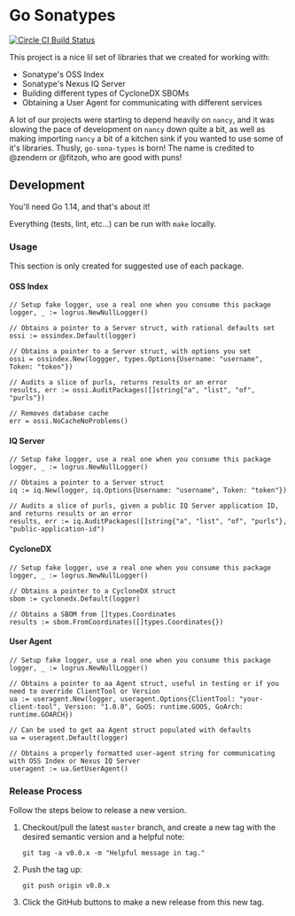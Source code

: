 # Go Sonatypes

<a href="https://circleci.com/gh/sonatype-nexus-community/go-sona-types"><img src="https://circleci.com/gh/sonatype-nexus-community/go-sona-types.svg?style=shield" alt="Circle CI Build Status"></img></a>

This project is a nice lil set of libraries that we created for working with:

- Sonatype's OSS Index
- Sonatype's Nexus IQ Server
- Building different types of CycloneDX SBOMs
- Obtaining a User Agent for communicating with different services

A lot of our projects were starting to depend heavily on `nancy`, and it was slowing the pace of development on `nancy` down quite a bit, as well as making importing `nancy` a bit of a kitchen sink if you wanted to use some of it's libraries. Thusly, `go-sona-types` is born! The name is credited to @zendern or @fitzoh, who are good with puns!

## Development

You'll need Go 1.14, and that's about it!

Everything (tests, lint, etc...) can be run with `make` locally.

### Usage

This section is only created for suggested use of each package.

#### OSS Index

```golang
// Setup fake logger, use a real one when you consume this package
logger, _ := logrus.NewNullLogger()

// Obtains a pointer to a Server struct, with rational defaults set
ossi := ossindex.Default(logger)

// Obtains a pointer to a Server struct, with options you set
ossi = ossindex.New(loggger, types.Options{Username: "username", Token: "token"})

// Audits a slice of purls, returns results or an error
results, err := ossi.AuditPackages([]string{"a", "list", "of", "purls"})

// Removes database cache
err = ossi.NoCacheNoProblems()
```

#### IQ Server

```golang
// Setup fake logger, use a real one when you consume this package
logger, _ := logrus.NewNullLogger()

// Obtains a pointer to a Server struct
iq := iq.New(logger, iq.Options{Username: "username", Token: "token"})

// Audits a slice of purls, given a public IQ Server application ID, and returns results or an error
results, err := iq.AuditPackages([]string{"a", "list", "of", "purls"}, "public-application-id")
```

#### CycloneDX

```golang
// Setup fake logger, use a real one when you consume this package
logger, _ := logrus.NewNullLogger()

// Obtains a pointer to a CycloneDX struct
sbom := cyclonedx.Default(logger)

// Obtains a SBOM from []types.Coordinates
results := sbom.FromCoordinates([]types.Coordinates{})
```

#### User Agent

```golang
// Setup fake logger, use a real one when you consume this package
logger, _ := logrus.NewNullLogger()

// Obtains a pointer to aa Agent struct, useful in testing or if you need to override ClientTool or Version
ua := useragent.New(logger, useragent.Options{ClientTool: "your-client-tool", Version: "1.0.0", GoOS: runtime.GOOS, GoArch: runtime.GOARCH})

// Can be used to get aa Agent struct populated with defaults
ua = useragent.Default(logger)

// Obtains a properly formatted user-agent string for communicating with OSS Index or Nexus IQ Server
useragent := ua.GetUserAgent()
```

### Release Process

Follow the steps below to release a new version.

  1. Checkout/pull the latest `master` branch, and create a new tag with the desired semantic version and a helpful note:
  
         git tag -a v0.0.x -m "Helpful message in tag."
         
  2. Push the tag up:
  
         git push origin v0.0.x
         
  3. Click the GitHub buttons to make a new release from this new tag. 
